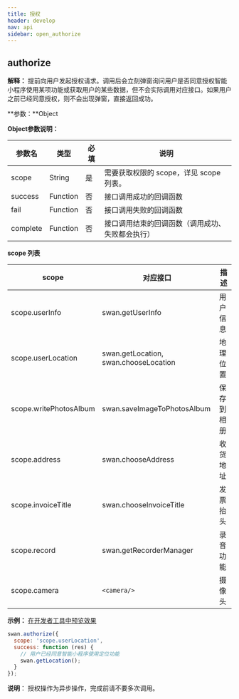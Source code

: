 ```yaml
---
title: 授权
header: develop
nav: api
sidebar: open_authorize
---
```

authorize
---
**解释：** 提前向用户发起授权请求。调用后会立刻弹窗询问用户是否同意授权智能小程序使用某项功能或获取用户的某些数据，但不会实际调用对应接口。如果用户之前已经同意授权，则不会出现弹窗，直接返回成功。

**参数：**Object

**Object参数说明：**

|参数名  |类型 | 必填 | 说明|
|---- | ---- | ---- |---- |
|scope  | String| 是  | 需要获取权限的 scope，详见 scope 列表。|
|success |Function|    否  | 接口调用成功的回调函数|
|fail |   Function  |  否  | 接口调用失败的回调函数|
|complete  |  Function   | 否 |  接口调用结束的回调函数（调用成功、失败都会执行）|

**scope 列表**

|scope  | 对应接口  |  描述|
|---- | ---- | ---- |
|scope.userInfo | swan.getUserInfo | 用户信息 |
|scope.userLocation | swan.getLocation, swan.chooseLocation  | 地理位置 |
|scope.writePhotosAlbum  |swan.saveImageToPhotosAlbum  | 保存到相册 |
|scope.address | swan.chooseAddress | 收货地址 |
|scope.invoiceTitle | swan.chooseInvoiceTitle | 发票抬头 |
|scope.record | swan.getRecorderManager | 录音功能 |
|scope.camera  | `<camera/>` | 摄像头|

<!-- **success返回参数说明：**

|参数名  |类型 | 说明|
|---- | ---- | ---- |
|errMsg | String | 调用结果| -->

**示例：**
<a href="swanide://fragment/1c146b06eae359ffd1d906646e32825c1540393715" title="在开发者工具中预览效果" target="_blank">在开发者工具中预览效果</a>
```js
swan.authorize({
  scope: 'scope.userLocation',
  success: function (res) {
    // 用户已经同意智能小程序使用定位功能
    swan.getLocation();
  }
});
```

**说明**：
授权操作为异步操作，完成前请不要多次调用。
<!-- #### 错误码

**Andriod**

|错误码|说明|
|--|--|
|1001|执行失败 |
|10001|内部错误|
|11001|未知错误|
|11003|用户取消授权|

**iOS**

|错误码|说明|
|--|--|
|202|解析失败，请检查参数是否正确|
|10001|内部错误 |
|10002|网络请求失败|
|10004|用户未登录(user not login)| -->